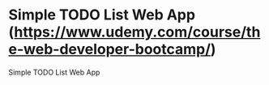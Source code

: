 ####
# Simple TODO List Web App (https://www.udemy.com/course/the-web-developer-bootcamp/)
####

Simple TODO List Web App